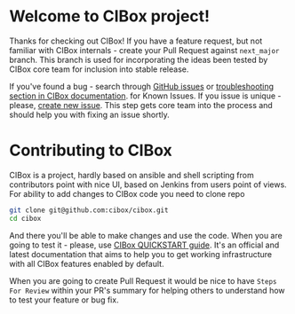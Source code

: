 Welcome to CIBox project!
=====

Thanks for checking out CIBox! 
If you have a feature request, but not familiar with CIBox internals - create your Pull Request against ```next_major``` branch.
This branch is used for incorporating the ideas been tested by CIBox core team for inclusion into stable release.

If you've found a bug - search through [GitHub issues](https://github.com/cibox/cibox/issues) or [troubleshooting section in CIBox documentation](http://docs.cibox.tools).
for Known Issues. If you issue is unique - please, [create new issue](https://github.com/cibox/cibox/issues/new). This step gets core team into the process and should help you with fixing an issue shortly.

Contributing to CIBox
=====

CIBox is a project, hardly based on ansible and shell scripting from contributors point with nice UI, based on Jenkins from users point of views.
For ability to add changes to CIBox code you need to clone repo

```sh
git clone git@github.com:cibox/cibox.git
cd cibox
```

And there you'll be able to make changes and use the code.
When you are going to test it - please, use [CIBox QUICKSTART guide](http://docs.cibox.tools/en/latest/Quickstart/).
It's an official and latest documentation that aims to help you to get working infrastructure with all CIBox features enabled by default.

When you are going to create Pull Request it would be nice to have ```Steps For Review``` within your PR's summary for helping others to understand how to test your feature or bug fix.

